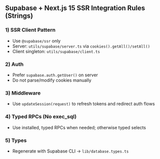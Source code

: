 ## Supabase + Next.js 15 SSR Integration Rules (Strings)

### 1) SSR Client Pattern
- Use `@supabase/ssr` only
- Server: `utils/supabase/server.ts` via `cookies().getAll()/setAll()`
- Client singleton: `utils/supabase/client.ts`

### 2) Auth
- Prefer `supabase.auth.getUser()` on server
- Do not parse/modify cookies manually

### 3) Middleware
- Use `updateSession(request)` to refresh tokens and redirect auth flows

### 4) Typed RPCs (No exec_sql)
- Use installed, typed RPCs when needed; otherwise typed selects

### 5) Types
- Regenerate with Supabase CLI → `lib/database.types.ts`


